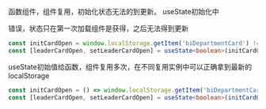 函数组件，组件复用，初始化状态无法的到更新。
useState初始化中

错误，状态只在第一次加载组件是获得，之后无法得到更新
```ts
const initCardOpen = window.localStorage.getItem('biDepartmentCard') !== 'close' // 只在组件第一个实例时执行
const [leaderCardOpen, setLeaderCardOpen] = useState<boolean>(initCardOpen) // 只能获得上述一个时间点的值
```

useState初始值给函数，组件复用多次，在不同复用实例中可以正确拿到最新的localStorage
```ts
const initCardOpen = () => window.localStorage.getItem('biDepartmentCard') !== 'close' // 只在组件第一个实例时执行
const [leaderCardOpen, setLeaderCardOpen] = useState<boolean>(initCardOpen()) // 每个实例在载入时都会去重新获取新的值
```